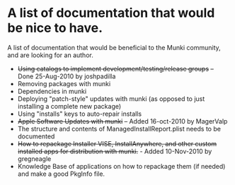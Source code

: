 # A list of documentation that would be nice to have.

A list of documentation that would be beneficial to the Munki community, and are looking for an author.

- ~~Using catalogs to implement development/testing/release groups~~ – Done 25-Aug-2010 by joshpadilla
- Removing packages with munki
- Dependencies in munki
- Deploying "patch-style" updates with munki (as opposed to just installing a complete new package)
- Using "installs" keys to auto-repair installs
- ~~Apple Software Updates with munki~~ – Added 16-oct-2010 by MagerValp
- The structure and contents of ManagedInstallReport.plist needs to be documented
- ~~How to repackage Installer VISE, InstallAnywhere, and other custom installed apps for distribution with munki.~~ - Added 10-Nov-2010 by gregneagle
- Knowledge Base of applications on how to repackage them (if needed) and make a good PkgInfo file.